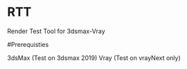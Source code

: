 # RTT
Render Test Tool for 3dsmax-Vray

#Prerequisties

3dsMax (Test on 3dsmax 2019)
Vray (Test on vrayNext only)

